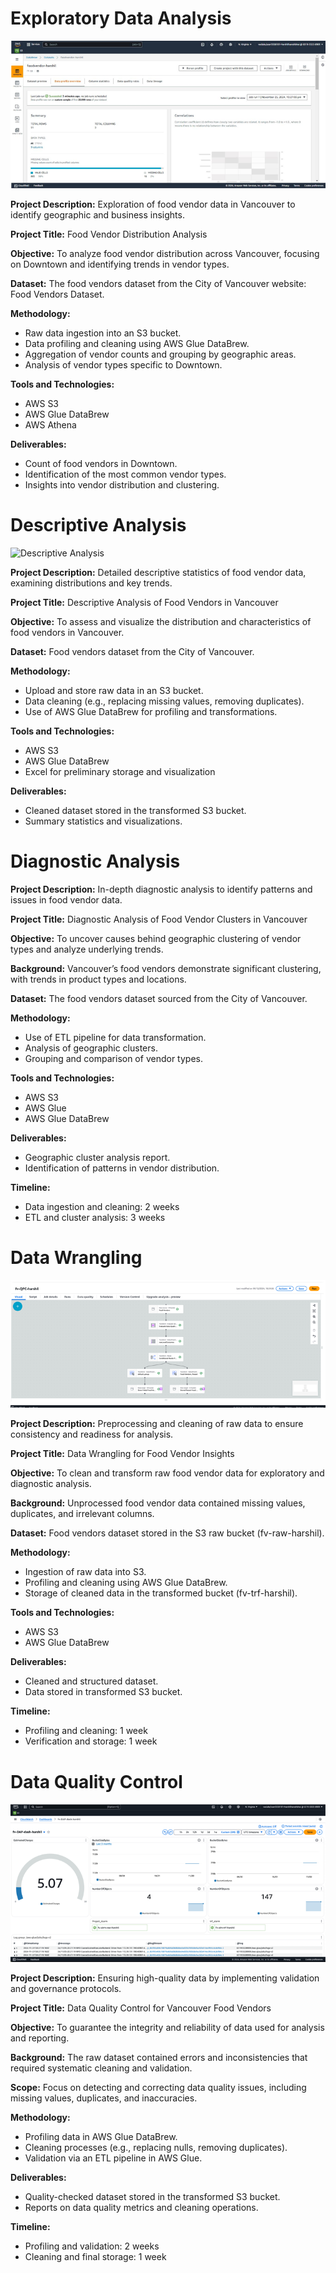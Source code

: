 # Exploratory Data Analysis

![Exploratory Data Analysis](https://github.com/harshil-z/Data-Analyst-Harshil/blob/main/images/eda.png)

**Project Description:**
Exploration of food vendor data in Vancouver to identify geographic and business insights.

**Project Title:**
Food Vendor Distribution Analysis

**Objective:**
To analyze food vendor distribution across Vancouver, focusing on Downtown and identifying trends in vendor types.

**Dataset:**
The food vendors dataset from the City of Vancouver website: Food Vendors Dataset.

**Methodology:**
- Raw data ingestion into an S3 bucket.
- Data profiling and cleaning using AWS Glue DataBrew.
- Aggregation of vendor counts and grouping by geographic areas.
- Analysis of vendor types specific to Downtown.

**Tools and Technologies:**
- AWS S3
- AWS Glue DataBrew
- AWS Athena

**Deliverables:**
- Count of food vendors in Downtown.
- Identification of the most common vendor types.
- Insights into vendor distribution and clustering.

# Descriptive Analysis

![Descriptive Analysis](https://github.com/harshil-z/Data-Analyst-Harshil/blob/main/images/descriptive.png)


**Project Description:**
Detailed descriptive statistics of food vendor data, examining distributions and key trends.

**Project Title:**
Descriptive Analysis of Food Vendors in Vancouver

**Objective:**
To assess and visualize the distribution and characteristics of food vendors in Vancouver.

**Dataset:**
Food vendors dataset from the City of Vancouver.

**Methodology:**

- Upload and store raw data in an S3 bucket.
- Data cleaning (e.g., replacing missing values, removing duplicates).
- Use of AWS Glue DataBrew for profiling and transformations.

**Tools and Technologies:**
- AWS S3
- AWS Glue DataBrew
- Excel for preliminary storage and visualization

**Deliverables:**
- Cleaned dataset stored in the transformed S3 bucket.
- Summary statistics and visualizations.
  
# Diagnostic Analysis

**Project Description:**
In-depth diagnostic analysis to identify patterns and issues in food vendor data.

**Project Title:**
Diagnostic Analysis of Food Vendor Clusters in Vancouver

**Objective:**
To uncover causes behind geographic clustering of vendor types and analyze underlying trends.

**Background:**
Vancouver’s food vendors demonstrate significant clustering, with trends in product types and locations.

**Dataset:**
The food vendors dataset sourced from the City of Vancouver.

**Methodology:**
- Use of ETL pipeline for data transformation.
- Analysis of geographic clusters.
- Grouping and comparison of vendor types.

**Tools and Technologies:**
- AWS S3
- AWS Glue
- AWS Glue DataBrew

**Deliverables:**
- Geographic cluster analysis report.
- Identification of patterns in vendor distribution.

**Timeline:**
- Data ingestion and cleaning: 2 weeks
- ETL and cluster analysis: 3 weeks

# Data Wrangling

![Data Wrangling](https://github.com/harshil-z/Data-Analyst-Harshil/blob/main/images/wrangling.png)


**Project Description:**
Preprocessing and cleaning of raw data to ensure consistency and readiness for analysis.

**Project Title:**
Data Wrangling for Food Vendor Insights

**Objective:**
To clean and transform raw food vendor data for exploratory and diagnostic analysis.

**Background:**
Unprocessed food vendor data contained missing values, duplicates, and irrelevant columns.

**Dataset:**
Food vendors dataset stored in the S3 raw bucket (fv-raw-harshil).

**Methodology:**
- Ingestion of raw data into S3.
- Profiling and cleaning using AWS Glue DataBrew.
- Storage of cleaned data in the transformed bucket (fv-trf-harshil).

**Tools and Technologies:**
- AWS S3
- AWS Glue DataBrew

**Deliverables:**
- Cleaned and structured dataset.
- Data stored in transformed S3 bucket.

**Timeline:**
- Profiling and cleaning: 1 week
- Verification and storage: 1 week

# Data Quality Control

![Data Quality Control](https://github.com/harshil-z/Data-Analyst-Harshil/blob/main/images/quality-control.png)


**Project Description:**
Ensuring high-quality data by implementing validation and governance protocols.

**Project Title:**
Data Quality Control for Vancouver Food Vendors

**Objective:**
To guarantee the integrity and reliability of data used for analysis and reporting.

**Background:**
The raw dataset contained errors and inconsistencies that required systematic cleaning and validation.

**Scope:**
Focus on detecting and correcting data quality issues, including missing values, duplicates, and inaccuracies.

**Methodology:**
- Profiling data in AWS Glue DataBrew.
- Cleaning processes (e.g., replacing nulls, removing duplicates).
- Validation via an ETL pipeline in AWS Glue.

**Deliverables:**
- Quality-checked dataset stored in the transformed S3 bucket.
- Reports on data quality metrics and cleaning operations.

**Timeline:**
- Profiling and validation: 2 weeks
- Cleaning and final storage: 1 week
